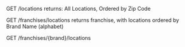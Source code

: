 GET /locations 
    returns: All Locations, Ordered by Zip Code

GET /franchises/locations
    returns franchise, with locations ordered by Brand Name (alphabet)

GET /franchises/{brand}/locations